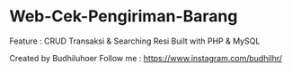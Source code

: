 # Web-Cek-Pengiriman-Barang

Feature : CRUD Transaksi & Searching Resi
Built with PHP & MySQL 

Created by Budhiluhoer 
Follow me : https://www.instagram.com/budhilhr/
